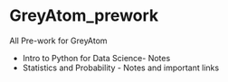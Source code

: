 # GreyAtom_prework
All Pre-work for GreyAtom
- Intro to Python for Data Science- Notes
- Statistics and Probability - Notes and important links
